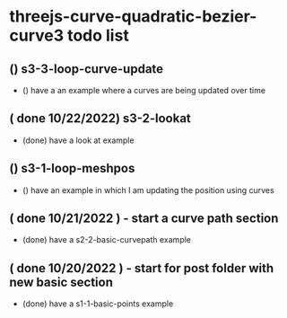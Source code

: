 # threejs-curve-quadratic-bezier-curve3 todo list

## () s3-3-loop-curve-update
* () have a an example where a curves are being updated over time

## ( done 10/22/2022) s3-2-lookat
* (done) have a look at example

## () s3-1-loop-meshpos
* () have an example in which I am updating the position using curves

## ( done 10/21/2022 ) - start a curve path section
* (done) have a s2-2-basic-curvepath example

## ( done 10/20/2022 ) - start for post folder with new basic section
* (done) have a s1-1-basic-points example


